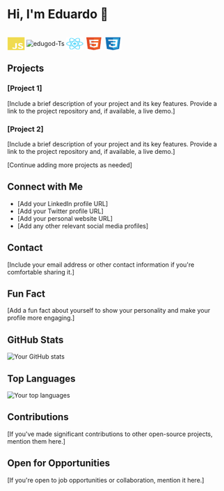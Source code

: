 # Hi, I'm Eduardo 👋


<div style="display: inline_block"><br>
  <img align="center" alt="edugod-Js" height="30" width="40" src="https://raw.githubusercontent.com/devicons/devicon/master/icons/javascript/javascript-plain.svg">
  <img align="center" alt="edugod-Ts" height="30" width="40" src="https://cdn.jsdelivr.net/gh/devicons/devicon/icons/nodejs/nodejs-original.svg">
  <img align="center" alt="edugod-React" height="30" width="40" src="https://raw.githubusercontent.com/devicons/devicon/master/icons/react/react-original.svg">
  <img align="center" alt="edugod-HTML" height="30" width="40" src="https://raw.githubusercontent.com/devicons/devicon/master/icons/html5/html5-original.svg">
  <img align="center" alt="edugod-CSS" height="30" width="40" src="https://raw.githubusercontent.com/devicons/devicon/master/icons/css3/css3-original.svg">
</div>

## Projects

### [Project 1]

[Include a brief description of your project and its key features. Provide a link to the project repository and, if available, a live demo.]

### [Project 2]

[Include a brief description of your project and its key features. Provide a link to the project repository and, if available, a live demo.]

[Continue adding more projects as needed]

## Connect with Me

- [Add your LinkedIn profile URL]
- [Add your Twitter profile URL]
- [Add your personal website URL]
- [Add any other relevant social media profiles]

## Contact

[Include your email address or other contact information if you're comfortable sharing it.]

## Fun Fact

[Add a fun fact about yourself to show your personality and make your profile more engaging.]

## GitHub Stats

![Your GitHub stats](https://github-readme-stats.vercel.app/api?username=edugod&show_icons=true&count_private=true&hide=prs,issues&theme=radical)

## Top Languages

![Your top languages](https://github-readme-stats.vercel.app/api/top-langs/?username=edugod&layout=compact&hide=html,css&theme=radical)

## Contributions

[If you've made significant contributions to other open-source projects, mention them here.]

## Open for Opportunities

[If you're open to job opportunities or collaboration, mention it here.]

